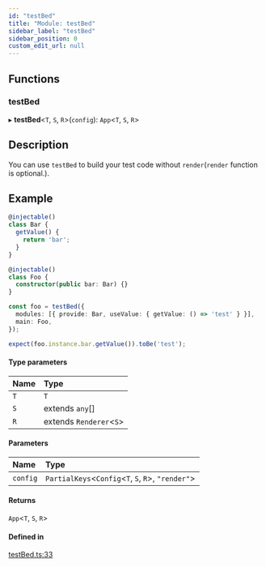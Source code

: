 ```yaml
---
id: "testBed"
title: "Module: testBed"
sidebar_label: "testBed"
sidebar_position: 0
custom_edit_url: null
---
```


## Functions

### testBed

▸ **testBed**<`T`, `S`, `R`\>(`config`): `App`<`T`, `S`, `R`\>

## Description

You can use `testBed` to build your test code without `render`(`render` function is optional.).

## Example

```ts
@injectable()
class Bar {
  getValue() {
    return 'bar';
  }
}

@injectable()
class Foo {
  constructor(public bar: Bar) {}
}

const foo = testBed({
  modules: [{ provide: Bar, useValue: { getValue: () => 'test' } }],
  main: Foo,
});

expect(foo.instance.bar.getValue()).toBe('test');
```

#### Type parameters

| Name | Type |
| :------ | :------ |
| `T` | `T` |
| `S` | extends `any`[] |
| `R` | extends `Renderer`<`S`\> |

#### Parameters

| Name | Type |
| :------ | :------ |
| `config` | `PartialKeys`<`Config`<`T`, `S`, `R`\>, ``"render"``\> |

#### Returns

`App`<`T`, `S`, `R`\>

#### Defined in

[testBed.ts:33](https://github.com/unadlib/reactant/blob/f66dad8a/packages/reactant/src/testBed.ts#L33)
